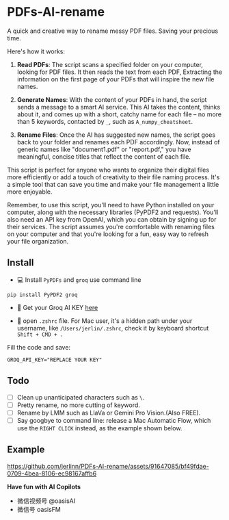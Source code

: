 # PDFs-AI-rename

A quick and creative way to rename messy PDF files. Saving your precious time.

Here's how it works:

1. **Read PDFs**: The script scans a specified folder on your computer, looking for PDF files. It then reads the text from each PDF, Extracting the information on the first page of your PDFs that will inspire the new file names.

2. **Generate Names**: With the content of your PDFs in hand, the script sends a message to a smart AI service. This AI takes the content, thinks about it, and comes up with a short, catchy name for each file – no more than 5 keywords, contacted by `_`, such as `A_numpy_cheatsheet`.

3. **Rename Files**: Once the AI has suggested new names, the script goes back to your folder and renames each PDF accordingly. Now, instead of generic names like "document1.pdf" or "report.pdf," you have meaningful, concise titles that reflect the content of each file.

This script is perfect for anyone who wants to organize their digital files more efficiently or add a touch of creativity to their file naming process. It's a simple tool that can save you time and make your file management a little more enjoyable.

Remember, to use this script, you'll need to have Python installed on your computer, along with the necessary libraries (PyPDF2 and requests). You'll also need an API key from OpenAI, which you can obtain by signing up for their services. The script assumes you're comfortable with renaming files on your computer and that you're looking for a fun, easy way to refresh your file organization.

## Install
- 💻 Install `PyPDFs` and `groq` use command line  

```
pip install PyPDF2 groq
```

- 🔑 Get your Groq AI KEY [here](https://console.groq.com/keys)  

- 📝 open `.zshrc` file.
For Mac user, it's a hidden path under your username, like `/Users/jerlin/.zshrc`, check it by keyboard shortcut `Shift + CMD + .`
  
Fill the code and save:  
```
GROQ_API_KEY="REPLACE YOUR KEY"
```

## Todo
- [ ] Clean up unanticipated characters such as `\`.
- [ ] Pretty rename, no more cutting of keyword.
- [ ] Rename by LMM such as LlaVa or Gemini Pro Vision.(Also FREE).
- [ ] Say googbye to command line: release a Mac Automatic Flow,  which use the `RIGHT CLICK` instead, as the example shown below.

## Example  
https://github.com/jerlinn/PDFs-AI-rename/assets/91647085/bf49fdae-0709-4bea-8106-ec98167affb6

**Have fun with AI Copilots**
- 微信视频号 @oasisAI
- 微信号 oasisFM
